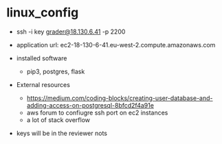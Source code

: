 # linux_config

* ssh -i key grader@18.130.6.41 -p 2200

* application url: ec2-18-130-6-41.eu-west-2.compute.amazonaws.com

* installed software 
    * pip3, postgres, flask
* External resources
   * https://medium.com/coding-blocks/creating-user-database-and-adding-access-on-postgresql-8bfcd2f4a91e
  * aws forum to confiugre ssh port on ec2 instances
  * a lot of stack overflow
* keys will be in the reviewer nots
